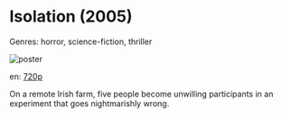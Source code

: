 # Isolation (2005)

Genres: horror, science-fiction, thriller

![poster](http://image.tmdb.org/t/p/w500/2BUV4sw6xBAfdBp4XowwWnf8XnR.jpg)

en:
  [720p](magnet:?xt=urn:btih:f89917e00e827d69c47c5e8f48333a1642eb647c&dn=Isolation+%282005%29+720p+BrRip+x264+-+YIFY&tr=udp%3A%2F%2Ftracker.openbittorrent.com%3A80%2Fannounce&tr=udp%3A%2F%2Fglotorrents.pw%3A6969%2Fannounce&tr=udp%3A%2F%2Ftracker.openbittorrent.com%3A80%2Fannounce&tr=udp%3A%2F%2Ftracker.opentrackr.org%3A1337%2Fannounce&tr=udp%3A%2F%2Fzer0day.to%3A1337%2Fannounce&tr=udp%3A%2F%2Ftracker.coppersurfer.tk%3A6969%2Fannounce)
  


On a remote Irish farm, five people become unwilling participants in an experiment that goes nightmarishly wrong.